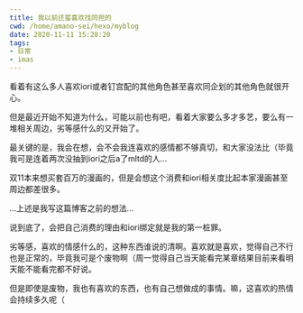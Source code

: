 ```yaml
---
title: 我以前还蛮喜欢找同担的
cwd: /home/amano-sei/hexo/myblog
date: 2020-11-11 15:28:20
tags:
- 日常
- imas
---
```


看着有这么多人喜欢iori或者钉宫配的其他角色甚至喜欢同企划的其他角色就很开心。

但是最近开始不知道为什么，可能以前也有吧，看着大家要么多才多艺，要么有一堆相关周边，劣等感什么的又开始了。

最关键的是，我会在想，会不会我连喜欢的感情都不够真切，和大家没法比（毕竟我可是连着两次没抽到iori之后a了mltd的人...

双11本来想买套百万的漫画的，但是会想这个消费和iori相关度比起本家漫画甚至周边都差很多。

...上述是我写这篇博客之前的想法...

说到底了，会把自己消费的理由和iori绑定就是我的第一桩罪。

劣等感，喜欢的情感什么的，这种东西谁说的清啊。喜欢就是喜欢，觉得自己不行也是正常的，毕竟我可是个废物啊（周一觉得自己当天能看完某章结果目前来看明天能不能看完都不好说。

但是即使是废物，我也有喜欢的东西，也有自己想做成的事情。嘛，这喜欢的热情会持续多久呢（

